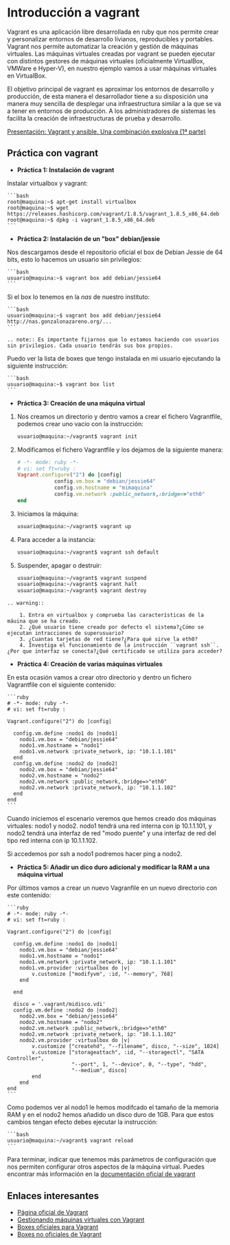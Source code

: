 # Introducción a vagrant


Vagrant es una aplicación libre desarrollada en ruby que nos permite crear y personalizar entornos de desarrollo livianos, reproducibles y portables. Vagrant nos permite automatizar la creación y gestión de máquinas virtuales. Las máquinas virtuales creadas por vagrant se pueden ejecutar con distintos gestores de máquinas virtuales (oficialmente VirtualBox, VMWare e Hyper-V), en nuestro ejemplo vamos a usar máquinas virtuales en VirtualBox.

El objetivo principal de vagrant es aproximar los entornos de desarrollo y producción, de esta manera el desarrollador tiene a su disposición una manera  muy sencilla de desplegar una infraestructura similar a la que se va a tener en entornos de producción. A los administradores de sistemas les facilita la creación de infraestructuras de prueba y desarrollo.

[Presentación: Vagrant y ansible. Una combinación explosiva (1ª parte)](http://iesgn.github.io/cloud/curso/u2/presentacion_vagrant)

## Práctica con vagrant

* **Práctica 1: Instalación de vagrant**

Instalar virtualbox y vagrant:

    ```bash
    root@maquina:~$ apt-get install virtualbox
    root@maquina:~$ wget https://releases.hashicorp.com/vagrant/1.8.5/vagrant_1.8.5_x86_64.deb
    root@maquina:~$ dpkg -i vagrant_1.8.5_x86_64.deb
    ```

* **Práctica 2: Instalación de un "box" debian/jessie**

Nos descargamos desde el repositorio oficial el box de Debian Jessie de 64 bits, esto lo hacemos un usuario sin privilegios:

    ```bash
    usuario@maquina:~$ vagrant box add debian/jessie64
    ```

Si el box lo tenemos en la *nas* de nuestro instituto:

    ```bash
    usuario@maquina:~$ vagrant box add debian/jessie64 http://nas.gonzalonazareno.org/...
    ```

```eval_rst
.. note:: Es importante fijarnos que lo estamos haciendo con usuarios sin privilegios. Cada usuario tendrás sus box propios.
```        

Puedo ver la lista de boxes que tengo instalada en mi usuario ejecutando la siguiente instrucción:
    
    ```bash
    usuario@maquina:~$ vagrant box list
    ```

* **Práctica 3: Creación de una máquina virtual**

1. Nos creamos un directorio y dentro vamos a crear el fichero Vagrantfile, podemos crear uno vacio con la instrucción:
        
	```bash
    usuario@maquina:~/vagrant$ vagrant init
    ```
        
2. Modificamos el fichero Vagrantfile y los dejamos de la siguiente manera:

    ```ruby
    # -*- mode: ruby -*-
    # vi: set ft=ruby :
    Vagrant.configure("2") do |config|
                config.vm.box = "debian/jessie64"
                config.vm.hostname = "mimaquina"
                config.vm.network :public_network,:bridge=>"eth0"
    end    
    ```
    
3. Iniciamos la máquina:

    ```bash
    usuario@maquina:~/vagrant$ vagrant up
    ```
        
4. Para acceder a la instancia:
  	
    ```bash
    usuario@maquina:~/vagrant$ vagrant ssh default
    ```
    	      
5. Suspender, apagar o destruir:
    	
    ```bash
    usuario@maquina:~/vagrant$ vagrant suspend
    usuario@maquina:~/vagrant$ vagrant halt
    usuario@maquina:~/vagrant$ vagrant destroy
    ```

```eval_rst
.. warning:: 

    1. Entra en virtualbox y comprueba las características de la máuina que se ha creado.
    2. ¿Qué usuario tiene creado por defecto el sistema?¿Cómo se ejecutan intracciones de superusuario?
    3. ¿Cuantas tarjetas de red tiene?¿Para qué sirve la eth0?
    4. Investiga el funcionamiento de la instrucción ``vagrant ssh``. ¿Por que interfaz se conecta?¿Qué certificado se utiliza para acceder?
```

* **Práctica 4: Creación de varias máquinas virtuales**

En esta ocasión vamos a crear otro directorio y dentro un fichero Vagrantfile con el siguiente contenido:

    ```ruby
    # -*- mode: ruby -*-
    # vi: set ft=ruby :
    
    Vagrant.configure("2") do |config|
    
      config.vm.define :nodo1 do |nodo1|
        nodo1.vm.box = "debian/jessie64"
        nodo1.vm.hostname = "nodo1"
        nodo1.vm.network :private_network, ip: "10.1.1.101"
      end
      config.vm.define :nodo2 do |nodo2|
        nodo2.vm.box = "debian/jessie64"
        nodo2.vm.hostname = "nodo2"
        nodo2.vm.network :public_network,:bridge=>"eth0"
        nodo2.vm.network :private_network, ip: "10.1.1.102"
      end
    end
    ```

Cuando iniciemos el escenario veremos que hemos creado dos máquinas virtuales: nodo1 y nodo2. 
nodo1 tendrá una red interna con ip 10.1.1.101, y nodo2 tendrá una interfaz de red "modo puente" y una interfaz de red del tipo red interna con ip 10.1.1.102.

Si accedemos por ssh a nodo1 podremos hacer ping a nodo2.


* **Práctica 5: Añadir un dico duro adicional y modificar la RAM a una máquina virtual**

Por últimos vamos a crear un nuevo Vagranfile en un nuevo directorio con este contenido:

    ```ruby
    # -*- mode: ruby -*-
    # vi: set ft=ruby :
    
    Vagrant.configure("2") do |config|
    
      config.vm.define :nodo1 do |nodo1|
        nodo1.vm.box = "debian/jessie64"
        nodo1.vm.hostname = "nodo1"
        nodo1.vm.network :private_network, ip: "10.1.1.101"
        nodo1.vm.provider :virtualbox do |v|
			v.customize ["modifyvm", :id, "--memory", 768]
		end

      end
          
      disco = '.vagrant/midisco.vdi'
      config.vm.define :nodo2 do |nodo2|
        nodo2.vm.box = "debian/jessie64"
        nodo2.vm.hostname = "nodo2"
        nodo2.vm.network :public_network,:bridge=>"eth0"
        nodo2.vm.network :private_network, ip: "10.1.1.102"
        nodo2.vm.provider :virtualbox do |v|
			v.customize ["createhd", "--filename", disco, "--size", 1024]
			v.customize ["storageattach", :id, "--storagectl", "SATA Controller",
                         "--port", 1, "--device", 0, "--type", "hdd",
                         "--medium", disco]
			end
        end
    end
    ```

Como podemos ver al nodo1 le hemos modifcado el tamaño de la memoria RAM y en el nodo2 hemos añadido un disco duro de 1GB. Para que estos cambios tengan efecto debes ejecutar la instrucción:

    ```bash
	usuario@maquina:~/vagrant$ vagrant reload
    ```

Para terminar, indicar que tenemos más parámetros de configuración que nos permiten configurar otros aspectos de la máquina virtual. Puedes encontrar más información en la [documentación oficial de vagrant](http://docs.vagrantup.com/v2/)

## Enlaces interesantes

* [Página oficial de Vagrant](http://www.vagrantup.com/)
* [Gestionando máquinas virtuales con Vagrant](http://www.josedomingo.org/pledin/2013/09/gestionando-maquinas-virtuales-con-vagrant/)
* [Boxes oficiales para Vagrant](https://atlas.hashicorp.com/boxes/search)
* [Boxes no oficiales de Vagrant](http://www.vagrantbox.es/)
